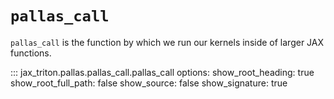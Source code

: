 # `pallas_call`

`pallas_call` is the function by which we run our kernels inside of larger JAX functions.

::: jax_triton.pallas.pallas_call.pallas_call
    options:
      show_root_heading: true
      show_root_full_path: false
      show_source: false
      show_signature: true
